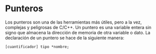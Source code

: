 # Punteros
Los punteros son una de las herramientas más útiles, pero a la vez, complejas y peligrosas de C/C++.  Un puntero es una variable entera sin signo que almacena la dirección de memoria de otra variable o dato.
La declaración de un puntero se hace de la siguiente manera:
```
[cuantificador] tipo *nombre;
```
